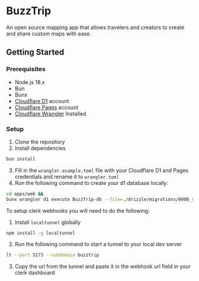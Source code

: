 # BuzzTrip 
An open source mapping app that allows travelers and creators to create and share custom maps with ease.

## Getting Started

### Prerequisites

- Node.js 18.x
- Bun
- Bunx
- [Cloudflare D1](https://developers.cloudflare.com/d1/) account
- [Cloudflare Pages](https://pages.cloudflare.com/) account
- [Cloudflare Wrangler](https://developers.cloudflare.com/workers/wrangler/) Installed

### Setup
1. Clone the repository
2. Install dependencies
```bash
bun install
```
3. Fill in the `wrangler.example.toml` file with your Cloudflare D1 and Pages credentials and rename it to `wrangler.toml`
4. Run the following command to create your d1 database locally:
```bash
cd apps/web && 
bunx wrangler d1 execute BuzzTrip-db --file=./drizzle/migrations/0000_seed.sql --local
```


To setup clerk webhooks you will need to do the following:
1. Install `localtunnel` globally
```bash
npm install -g localtunnel
```
2. Run the following command to start a tunnel to your local dev server
```bash
lt --port 5173 --subdomain buzztrip
```
3. Copy the url from the tunnel and paste it in the webhook url field in your clerk dashboard